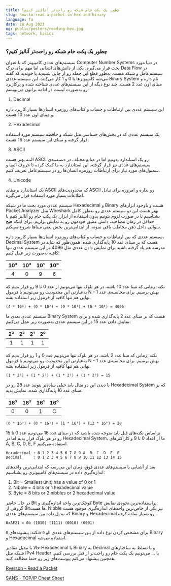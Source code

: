 ```yaml
---
title: چطور یک پکت خام شبکه رو راحت‌تر آنالیز کنیم؟
slug: how-to-read-a-packet-in-hex-and-binary
language: fa
date: 18 Aug 2023
og: public/posters/reading-hex.jpg
tags: network, basics
---
```


### چطور یک پکت خام شبکه رو راحت‌تر آنالیز کنیم؟

سیستم‌های عددی کامپیوتر که با عنوان Computer Number Systems در دنیا مورد بحث قرار می‌گیره، یکی از دانش‌های ابتدایی اما مهم برای درک Data Flow در سیستم‌عامل و شبکه هست. به‌طور قطع این جمله رو از جایی شنیدید یا خوندید که گفته می‌شه کامپیوترها با 0 و 1 کار می‌کنند، این سیستم عددی Binary System نام داره و مبنای اون عدد 2 هست. چند نوع دیگه از این سیستم‌های عددی شناخته شده و پرکاربرد رو به‌صورت لیست در ادامه براتون می‌نویسم:

1. Decimal

این سیستم عددی بین ارتباطات و حساب و کتاب‌های روزمره انسان‌ها بسیار کاربرد داره و مبنای اون عدد 10 هست.

2. Hexadecimal

یک سیستم عددی که در بخش‌های حساسی مثل شبکه و حافظه سیستم مورد استفاده قرار گرفته و مبنای این سیستم عدد 16 هست.

3. ASCII

البته بهتر هست ASCII رو یک استاندارد بدونیم اما در منابع مختلف در دسته‌بندی سیستم‌های عددی نیز قرار گرفته. این استاندارد به ما کمک کرده تا حروف الفبا و سمبول‌های مورد نیاز برای ارتباطات روزمره انسان‌ها رو در سیستم‌عامل تعریف کنیم.

4. Unicode

یک استاندارد برمبنای ASCII که محدودیت‌های ASCII رو نداره و امروزه برای تبادل اطلاعات بسیار مورد استفاده قرار می‌گیره.

سیستم عددی مورد بحث ما در شبکه Hexadecimal و Binary هست و باوجود ابزارهای Packet Analyzer مثل Wireshark بهتر هست این دو سیستم عددی رو به‌طور کامل بشناسیم تا در صورت لزوم بتونیم بدون استفاده از ابزار، یک پکت خام رو آنالیز کنیم یا حداقل در زمان مصاحبه، دانش عمیق خودمون رو به نمایش بزاریم. برای اینکه هیچ سوالی داخل ذهن مخاطب باقی نمونه، از ابتدایی‌ترین بخش یعنی مبناها شروع می‌کنم.

سیستم عددی که بین ارتباطات و حساب و کتاب‌های روزمره انسان‌ها بسیار کاربرد داره، Decimal System هست که بر مبنای عدد 10 پایه‌گذاری شده. همون‌طور که شاید در مدرسه هم یاد گرفته باشید برای نمایش دادن عددی مثل 4096 در این سیستم عددی تنها کافیه به‌صورت زیر عمل کنیم:

| 10³ | 10² | 10¹ | 10⁰ |
| :-: | :-: | :-: | :-: |
|  4  |  0  |  9  |  6  |

نکته: زمانی که مبنا عدد 10 باشه، در هر بلوک تنها می‌تونیم از عدد 0 تا 9 رو قرار بدیم که به‌عبارتی این محدودیت رو می‌تونیم با فرمول N - 1 بهش برسیم. برای محاسبه‌ی عدد نهایی هم تنها کافیه از فرمول زیر استفاده بشه.

```(4 * 10³) + (0 * 10²) + (9 * 10¹) + (6 * 10⁰) = 4096```

سیستم عددی بعدی ما Binary System هست که بر مبنای عدد 2 پایه‌گذاری شده و برای نمایش دادن عدد 15 در این سیستم عددی به‌صورت زیر عمل می‌کنیم:

| 2³  | 2²  | 2¹  | 2⁰  |
| :-: | :-: | :-: | :-: |
|  1  |  1  |  1  |  1  |

نکته: زمانی که مبنا عدد 2 باشه، در هر بلوک تنها می‌تونیم عدد 0 و 1 رو قرار بدیم که به‌عبارتی این محدودیت رو می‌تونیم با فرمول N - 1 بهش برسیم. برای محاسبه‌ی عدد نهایی هم تنها کافیه از فرمول زیر استفاده بشه.

```(1 * 2³) + (1 * 2²) + (1 * 2¹) + (1 * 2⁰) = 15```

با دیدن این دو مثال باید خیلی ساده‌تر بتونید عدد 28 رو در Hexadecimal System که بر مبنای عدد 16 پایه‌گذاری شده، نمایش بدید:

| 16³ | 16² | 16¹ | 16⁰ |
| :-: | :-: | :-: | :-: |
|  0  |  0  |  1  |  C  |

```(0 * 16³) + (0 * 16²) + (1 * 16¹) + (12 * 16⁰) = 28```

براساس نکته‌های قبل باید متوجه شده باشید که در مبنای عدد 16 می‌تونیم عدد 0 تا 15 رو در هر بلوک قرار بدیم اما در Hexadecimal System، ما از اعداد 0 تا 9 و کاراکترهای A, B, C, D, E, F استفاده می‌کنیم.

```
Hexadecimal : 0 1 2 3 4 5 6 7 8 9 A  B  C  D  E  F
Decimal     : 0 1 2 3 4 5 6 7 8 9 10 11 12 13 14 15
```

بعد از آشنایی با سیستم‌های عددی فوق، زمان این می‌رسه که ابتدایی‌ترین واحد‌های اندازه‌گیری داده در سیستم‌های کامپیوتری رو بشناسیم:

1. Bit = Smallest unit; has a value of 0 or 1
2. Nibble = 4 bits or 1 hexadecimal value
3. Byte = 8 bits or 2 nibbles or 2 hexadecimal value

در حال حاضر Bit کوچک‌ترین واحد اندازه‌گیری و Byte پراستفاده‌ترین نحوه‌ی نمایش گروهی از Bitها هست. Nibble نیز یکی از خاص‌ترین واحدهای اندازه‌گیری موجود هست که تبدیل داده بین سیستم‌های عددی Binary و Hexadecimal رو بسیار ساده کرده.

```0xAF21 = 0b (1010) (1111) (0010) (0001)‍‍```

نکته: پیشوندهای ```0x``` و ```0b``` برای مشخص کردن نوع داده از بین سیستم‌های عددی  Binary و Hexadecimal استفاده می‌شه.

حالا با تبدیل مقادیر Hexadecimal یا Binary به Decimal و با تسلط به ساختارهای شبکه مثل IPv4 Header یا ... می‌تونیم یک پکت خام رو راحت‌تر از قبل بررسی کنیم. همچنین پیشنهاد می‌کنم پیوست‌های زیر رو حتما مطالعه کنید.

[Ryerson - Read a Packet](../public/media/read-a-packet.pdf)

[SANS - TCP/IP Cheat Sheet](../public/media/tcpip-cheatsheet.pdf)
